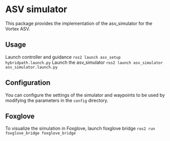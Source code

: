 # ASV simulator
This package provides the implementation of the asv_simulator for the Vortex ASV.

## Usage

Launch controller and guidance `ros2 launch asv_setup hybridpath.launch.py`
Launch the asv_simulator `ros2 launch asv_simulator asv_simulator.launch.py`

## Configuration

You can configure the settings of the simulator and waypoints to be used by modifying the parameters in the `config` directory. 

## Foxglove 

To visualize the simulation in Foxglove, launch foxglove bridge `ros2 run foxglove_bridge foxglove_bridge`

